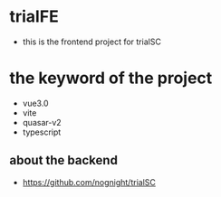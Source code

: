 # trialFE
- this is the frontend project for trialSC

# the keyword of the project
- vue3.0
- vite
- quasar-v2
- typescript

## about the backend
- https://github.com/nognight/trialSC
